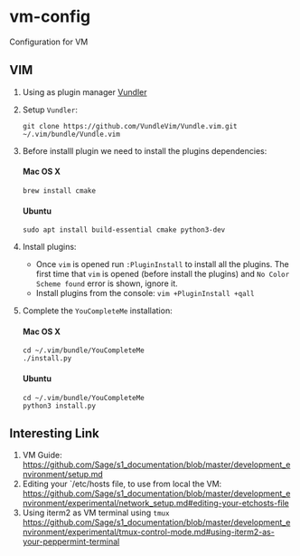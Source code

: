 # vm-config
Configuration for VM

## VIM
1. Using as plugin manager [Vundler](https://github.com/VundleVim/Vundle.vim)
2. Setup `Vundler`:

    `git clone https://github.com/VundleVim/Vundle.vim.git ~/.vim/bundle/Vundle.vim`
3. Before installl plugin we need to install the plugins dependencies:
    #### Mac OS X
    `brew install cmake`
    #### Ubuntu 
    `sudo apt install build-essential cmake python3-dev`    

4. Install plugins:

    * Once `vim` is opened run `:PluginInstall` to install all the plugins. The first time that `vim` is opened (before install the plugins) and `No Color Scheme found` error is shown, ignore it.
    * Install plugins from the console:
      `vim +PluginInstall +qall`
5. Complete the `YouCompleteMe` installation:
    #### Mac OS X
    ```
    cd ~/.vim/bundle/YouCompleteMe
    ./install.py
    ```
    #### Ubuntu 
    ```
    cd ~/.vim/bundle/YouCompleteMe
    python3 install.py
    ``` 

## Interesting Link
1. VM Guide: https://github.com/Sage/s1_documentation/blob/master/development_environment/setup.md
2. Editing your `/etc/hosts file, to use from local the VM:
    https://github.com/Sage/s1_documentation/blob/master/development_environment/experimental/network_setup.md#editing-your-etchosts-file
3. Using iterm2 as VM terminal using `tmux`
    https://github.com/Sage/s1_documentation/blob/master/development_environment/experimental/tmux-control-mode.md#using-iterm2-as-your-peppermint-terminal
